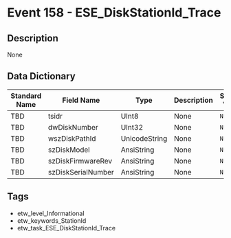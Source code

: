 # Event 158 - ESE_DiskStationId_Trace

## Description
None

## Data Dictionary
|Standard Name|Field Name|Type|Description|Sample Value|
|---|---|---|---|---|
|TBD|tsidr|UInt8|None|`None`|
|TBD|dwDiskNumber|UInt32|None|`None`|
|TBD|wszDiskPathId|UnicodeString|None|`None`|
|TBD|szDiskModel|AnsiString|None|`None`|
|TBD|szDiskFirmwareRev|AnsiString|None|`None`|
|TBD|szDiskSerialNumber|AnsiString|None|`None`|

## Tags
* etw_level_Informational
* etw_keywords_StationId
* etw_task_ESE_DiskStationId_Trace